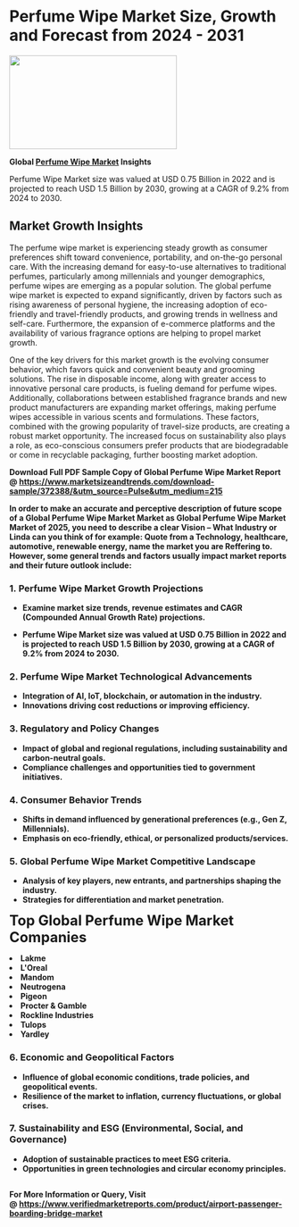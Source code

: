 <H1>Perfume Wipe Market Size, Growth and Forecast from 2024 - 2031</H1><img class="aligncenter size-medium wp-image-584254" src="https://thirdeyenews.in/wp-content/uploads/2024/09/Global-Market-Research-300x168.jpeg" alt="" width="300" height="168" /><p><strong>Global&nbsp;<a href="https://www.marketsizeandtrends.com/download-sample/372388/&amp;utm_source=Pulse&amp;utm_medium=215">Perfume Wipe Market</a> Insights</strong></p><p>Perfume Wipe Market size was valued at USD 0.75 Billion in 2022 and is projected to reach USD 1.5 Billion by 2030, growing at a CAGR of 9.2% from 2024 to 2030.</p><p><h2>Market Growth Insights</h2> <p>The perfume wipe market is experiencing steady growth as consumer preferences shift toward convenience, portability, and on-the-go personal care. With the increasing demand for easy-to-use alternatives to traditional perfumes, particularly among millennials and younger demographics, perfume wipes are emerging as a popular solution. The global perfume wipe market is expected to expand significantly, driven by factors such as rising awareness of personal hygiene, the increasing adoption of eco-friendly and travel-friendly products, and growing trends in wellness and self-care. Furthermore, the expansion of e-commerce platforms and the availability of various fragrance options are helping to propel market growth.</p> <p><strong></strong></p> <p>One of the key drivers for this market growth is the evolving consumer behavior, which favors quick and convenient beauty and grooming solutions. The rise in disposable income, along with greater access to innovative personal care products, is fueling demand for perfume wipes. Additionally, collaborations between established fragrance brands and new product manufacturers are expanding market offerings, making perfume wipes accessible in various scents and formulations. These factors, combined with the growing popularity of travel-size products, are creating a robust market opportunity. The increased focus on sustainability also plays a role, as eco-conscious consumers prefer products that are biodegradable or come in recyclable packaging, further boosting market adoption.</p> <p><strong></p><p><span class=""><strong>Download Full PDF Sample Copy of Global Perfume Wipe Market Report</strong> @ <a href="https://www.marketsizeandtrends.com/download-sample/372388/&amp;utm_source=Pulse&amp;utm_medium=215" target="_blank">https://www.marketsizeandtrends.com/download-sample/372388/&amp;utm_source=Pulse&amp;utm_medium=215</a></span></p><p>In order to make an accurate and perceptive description of future scope of a Global&nbsp;Perfume Wipe Market Market as Global&nbsp;Perfume Wipe Market Market of 2025, you need to describe a clear Vision &ndash; What Industry or Linda can you think of for example: Quote from a Technology, healthcare, automotive, renewable energy, name the market you are Reffering to. However, some general trends and factors usually impact market reports and their future outlook include:</p><h3>1.&nbsp;<strong>Perfume Wipe Market Growth Projections</strong></h3><ul><li>Examine market size trends, revenue estimates and CAGR (Compounded Annual Growth Rate) projections.</li><li><p>Perfume Wipe Market size was valued at USD 0.75 Billion in 2022 and is projected to reach USD 1.5 Billion by 2030, growing at a CAGR of 9.2% from 2024 to 2030.</p></li></ul><h3>2.&nbsp;<strong>Perfume Wipe Market Technological Advancements</strong></h3><ul><li>Integration of AI, IoT, blockchain, or automation in the industry.</li><li>Innovations driving cost reductions or improving efficiency.</li></ul><h3>3.&nbsp;<strong>Regulatory and Policy Changes</strong></h3><ul><li>Impact of global and regional regulations, including sustainability and carbon-neutral goals.</li><li>Compliance challenges and opportunities tied to government initiatives.</li></ul><h3>4.&nbsp;<strong>Consumer Behavior Trends</strong></h3><ul><li>Shifts in demand influenced by generational preferences (e.g., Gen Z, Millennials).</li><li>Emphasis on eco-friendly, ethical, or personalized products/services.</li></ul><h3>5.&nbsp;<strong>Global Perfume Wipe Market Competitive Landscape</strong></h3><ul><li>Analysis of key players, new entrants, and partnerships shaping the industry.</li><li>Strategies for differentiation and market penetration.</li></ul><p data-pm-slice="1 1 []"><span style="color: inherit; font-family: inherit; font-size: 25px;">Top Global Perfume Wipe Market Companies</span></p><div class="" data-test-id=""><p><li>Lakme</li><li> L'Oreal</li><li> Mandom</li><li> Neutrogena</li><li> Pigeon</li><li> Procter & Gamble</li><li> Rockline Industries</li><li> Tulops</li><li> Yardley</li></p></div><h3>6.&nbsp;<strong>Economic and Geopolitical Factors</strong></h3><ul><li>Influence of global economic conditions, trade policies, and geopolitical events.</li><li>Resilience of the market to inflation, currency fluctuations, or global crises.</li></ul><h3>7.&nbsp;<strong>Sustainability and ESG (Environmental, Social, and Governance)</strong></h3><ul><li>Adoption of sustainable practices to meet ESG criteria.</li><li>Opportunities in green technologies and circular economy principles.</li></ul><h2><strong style="font-size: 14px;">For More Information or Query, Visit @&nbsp;</strong><a style="background-color: #ffffff; font-size: 14px;" href="https://www.marketsizeandtrends.com/report/perfume-wipe-market/" target="_blank">https://www.verifiedmarketreports.com/product/airport-passenger-boarding-bridge-market</a></h2>
